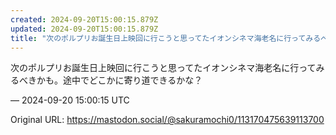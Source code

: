 ```yaml
---
created: 2024-09-20T15:00:15.879Z
updated: 2024-09-20T15:00:15.879Z
title: "次のポルプリお誕生日上映回に行こうと思ってたイオンシネマ海老名に行ってみるべきか[...]"
---
```


<p>次のポルプリお誕生日上映回に行こうと思ってたイオンシネマ海老名に行ってみるべきかも。途中でどこかに寄り道できるかな？</p>

&mdash; 2024-09-20 15:00:15 UTC

Original URL: https://mastodon.social/@sakuramochi0/113170475639113700

